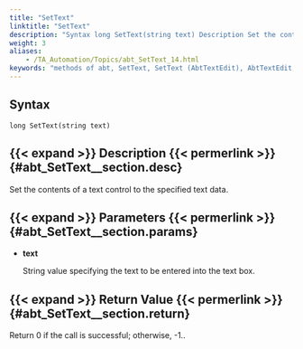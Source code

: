 ```yaml
--- 
title: "SetText"
linktitle: "SetText"
description: "Syntax long SetText(string text) Description Set the contents of a text control to the specified text data. Parameters text String value specifying the text to be entered into the text box. Return ..."
weight: 3
aliases: 
    - /TA_Automation/Topics/abt_SetText_14.html
keywords: "methods of abt, SetText, SetText (AbtTextEdit), AbtTextEdit, settext, abttextedit settext, type in text box, assign text control a value, set content of text control"
---
```


## Syntax

`long SetText(string text)`

## {{< expand >}} Description {{< permerlink >}} {#abt_SetText__section.desc} 

Set the contents of a text control to the specified text data.

## {{< expand >}} Parameters {{< permerlink >}} {#abt_SetText__section.params} 

-   **text**

    String value specifying the text to be entered into the text box.


## {{< expand >}} Return Value {{< permerlink >}} {#abt_SetText__section.return} 

Return 0 if the call is successful; otherwise, -1..



